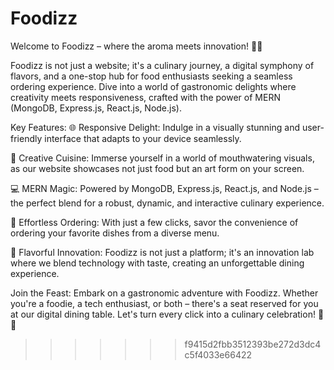 # Foodizz
Welcome to Foodizz – where the aroma meets innovation! 🌮✨

Foodizz is not just a website; it's a culinary journey, a digital symphony of flavors, and a one-stop hub for food enthusiasts seeking a seamless ordering experience. Dive into a world of gastronomic delights where creativity meets responsiveness, crafted with the power of MERN (MongoDB, Express.js, React.js, Node.js).

Key Features:
🌐 Responsive Delight: Indulge in a visually stunning and user-friendly interface that adapts to your device seamlessly.

🎨 Creative Cuisine: Immerse yourself in a world of mouthwatering visuals, as our website showcases not just food but an art form on your screen.

💻 MERN Magic: Powered by MongoDB, Express.js, React.js, and Node.js – the perfect blend for a robust, dynamic, and interactive culinary experience.

🛒 Effortless Ordering: With just a few clicks, savor the convenience of ordering your favorite dishes from a diverse menu.

🌈 Flavorful Innovation: Foodizz is not just a platform; it's an innovation lab where we blend technology with taste, creating an unforgettable dining experience.

Join the Feast:
Embark on a gastronomic adventure with Foodizz. Whether you're a foodie, a tech enthusiast, or both – there's a seat reserved for you at our digital dining table. Let's turn every click into a culinary celebration! 🎉🍕


>>>>>>> f9415d2fbb3512393be272d3dc4c5f4033e66422
